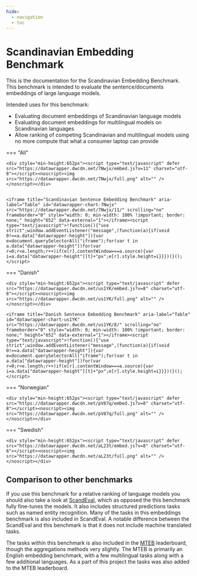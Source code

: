 ```yaml
---
hide:
  - navigation
  - toc
---
```


# Scandinavian Embedding Benchmark

This is the documentation for the Scandinavian Embedding Benchmark. This benchmark is intended to evaluate the sentence/documents embeddings of large language models.

Intended uses for this benchmark:

- Evaluating document embeddings of Scandinavian language models
- Evaluating document embeddings for multilingual models on Scandinavian languages
- Allow ranking of competing Scandinavian and multilingual models using no more compute that what a consumer laptop can provide 


=== "All"

    <div style="min-height:652px"><script type="text/javascript" defer src="https://datawrapper.dwcdn.net/7Nwjx/embed.js?v=11" charset="utf-8"></script><noscript><img src="https://datawrapper.dwcdn.net/7Nwjx/full.png" alt="" /></noscript></div>


    <iframe title="Scandinavian Sentence Embedding Benchmark" aria-label="Table" id="datawrapper-chart-7Nwjx" src="https://datawrapper.dwcdn.net/7Nwjx/11/" scrolling="no" frameborder="0" style="width: 0; min-width: 100% !important; border: none;" height="652" data-external="1"></iframe><script type="text/javascript">!function(){"use strict";window.addEventListener("message",(function(a){if(void 0!==a.data["datawrapper-height"]){var e=document.querySelectorAll("iframe");for(var t in a.data["datawrapper-height"])for(var r=0;r<e.length;r++)if(e[r].contentWindow===a.source){var i=a.data["datawrapper-height"][t]+"px";e[r].style.height=i}}}))}();
    </script>


=== "Danish"

    <div style="min-height:652px"><script type="text/javascript" defer src="https://datawrapper.dwcdn.net/us1YK/embed.js?v=8" charset="utf-8"></script><noscript><img src="https://datawrapper.dwcdn.net/us1YK/full.png" alt="" /></noscript></div>

    <iframe title="Danish Sentence Embedding Benchmark" aria-label="Table" id="datawrapper-chart-us1YK" src="https://datawrapper.dwcdn.net/us1YK/8/" scrolling="no" frameborder="0" style="width: 0; min-width: 100% !important; border: none;" height="652" data-external="1"></iframe><script type="text/javascript">!function(){"use strict";window.addEventListener("message",(function(a){if(void 0!==a.data["datawrapper-height"]){var e=document.querySelectorAll("iframe");for(var t in a.data["datawrapper-height"])for(var r=0;r<e.length;r++)if(e[r].contentWindow===a.source){var i=a.data["datawrapper-height"][t]+"px";e[r].style.height=i}}}))}();
    </script>


    

=== "Norwegian"

    <div style="min-height:652px"><script type="text/javascript" defer src="https://datawrapper.dwcdn.net/pV87q/embed.js?v=8" charset="utf-8"></script><noscript><img src="https://datawrapper.dwcdn.net/pV87q/full.png" alt="" /></noscript></div>

=== "Swedish"

    <div style="min-height:652px"><script type="text/javascript" defer src="https://datawrapper.dwcdn.net/aL23t/embed.js?v=8" charset="utf-8"></script><noscript><img src="https://datawrapper.dwcdn.net/aL23t/full.png" alt="" /></noscript></div>


## Comparison to other benchmarks

If you use this benchmark for a relative ranking of language models you should also take a look at [ScandEval](https://scandeval.github.io), which as opposed the this benchmark fully fine-tunes the models. It also includes structured predictions tasks such as named entity recognition. Many of the tasks in this embeddings benchmark is also included in ScandEval. A notable difference between the ScandEval and this benchmark is that it does not include machine translated tasks.

The tasks within this benchmark is also included in the [MTEB](https://huggingface.co/spaces/mteb/leaderboard) leaderboard, though the aggregations methods very slightly. The MTEB is primarily an English embedding benchmark, with a few multilingual tasks along with a few additional languages. As a part of this project the tasks was also added to the MTEB leaderboard.



